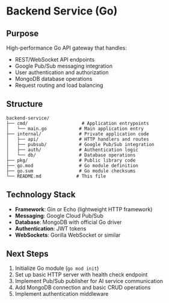 # Backend Service (Go)

## Purpose
High-performance Go API gateway that handles:
- REST/WebSocket API endpoints
- Google Pub/Sub messaging integration
- User authentication and authorization
- MongoDB database operations
- Request routing and load balancing

## Structure
```
backend-service/
├── cmd/                    # Application entrypoints
│   └── main.go            # Main application entry
├── internal/              # Private application code
│   ├── api/               # HTTP handlers and routes
│   ├── pubsub/            # Google Pub/Sub integration
│   ├── auth/              # Authentication logic
│   └── db/                # Database operations
├── pkg/                   # Public library code
├── go.mod                 # Go module definition
├── go.sum                 # Go module checksums
└── README.md             # This file
```

## Technology Stack
- **Framework**: Gin or Echo (lightweight HTTP framework)
- **Messaging**: Google Cloud Pub/Sub
- **Database**: MongoDB with official Go driver
- **Authentication**: JWT tokens
- **WebSockets**: Gorilla WebSocket or similar

## Next Steps
1. Initialize Go module (`go mod init`)
2. Set up basic HTTP server with health check endpoint
3. Implement Pub/Sub publisher for AI service communication
4. Add MongoDB connection and basic CRUD operations
5. Implement authentication middleware
